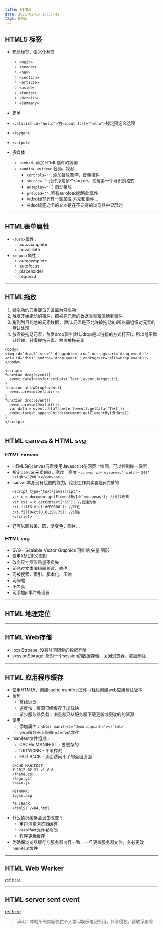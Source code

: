 ```yaml
---
title: HTML5
date: 2021-02-05 17:07:42
tags: HTML
---
```


## HTML5 标签

- 布局标签、语义化标签
  - `<main>`
  - `<header>`
  - `<nav>`
  - `<section>`
  - `<article>`
  - `<aside>`
  - `<footer>`
  - `<details>`
  - `<summary>`
- 表单
 - `<datalist id="hello">`为`<input list="hello">`规定预定义选项
 - `<keygen>`
 - `<output>`

- 多媒体
  - `<embed>` 添加HTML插件的容器
  - `<audio> <video>` 音频、视频
    - `controls=''`: 添加播放暂停、音量控件
    - `source=''`: 允许添加多个source，使用第一个可识别格式
    - `autoplay=''`：自动播放
    - `preload=''`: 若有autoload忽略此属性
    - [video标签还有一些属性 方法和事件...](https://www.w3school.com.cn/html5/html_5_video_dom.asp)
    - video标签之间的文本是在不支持的浏览器中显示的
---
## HTML表单属性
- `<form>`属性：
  - autocomplete
  - novalidate
- `<input>`属性：
  - autocomplete
  - autofocus
  - placeholder
  - required
---
## HTML拖放
1. 被拖动的元素要首先设置为可拖动
2. 触发开始拖动的事件，把被拖元素的数据类型和值给到事件
3. 拖到到目的地的元素数据，(默认元素是不允许被拖动的)所以需组织对元素的默认处理
4. 放置被拖动元素，触发drop事件(默认drop是以链接的方式打开)，所以组织默认处理，获得被拖元素，放置被拖元素
```
<body>
<img id='drag1' src='' draggable='true' ondragstart='drag(event)'>
<div id='div1' ondrop='drop(event)' ondragover='allowDrop(event)'>
</body>

<script>
function drag(event){
  event.dataTransfer.setData('Text',event.target.id);
}
function allowDrop(event){
  event.preventDefault();
}
function drop(event){
  event.preventDeafult();
  var data = event.dataTransfer(event).getData('Text');
  event.target.appendChild(document.getElementById(data));
}
</script>
```
---
## HTML canvas & HTML svg
### HTML canvas
- HTML5的canvas元素使用Javascript在网页上绘图，可以控制每一像素
- 规定canvas元素的id、宽度、高度
  `<canvas id='mycanvas' width='200' height='200'></canvas>`
- canvas本身没有绘图的能力，绘图工作其实都是js完成的
  ```
  <script type='text/javascript'>
  var c = document.getElementById('mycanvas'); //寻找元素
  var cxt = c.getContext('2d'); //创建对象
  cxt.fillStyle('#FF0000'); //红色
  cxt.fillRect(0,0,150,75); //矩形
  </script>
  ```
- 还可以画线条、圆、渐变色、图片...

### HTML svg
- SVG - Scalable Vector Graphics 可伸缩 矢量 图形
- 使用XML定义图形
- 改变尺寸图形质量不损失
- 可通过文本编辑器创建、修改
- 可被搜索、索引、脚本化、压缩
- 可伸缩
- 不失真
- 可添加js事件处理器
---
## HTML 地理定位

---

## HTML Web存储
- localStroage: 没有时间限制的数据存储
- sessionStorage: 针对一个session的数据存储，关闭浏览器，数据删除
---
## HTML 应用程序缓存
- 使用HTML5、创建cache manifest文件->轻松创建web应用离线版本
- 优势：
  - 离线浏览
  - 速度快：资源已经缓存了加载快
  - 渐少服务器负载：浏览器只从服务器下载更新或更改的的资源
- 使用：
  - 添加属性：`<html manifest='demo.appcache'></html>`
  - web服务器上配置manifest文件
- manifest文件组成：
  - CACHA MANIFEST - 要缓存的
  - NETWORK - 不缓存的
  - FALLBACK - 页面访问不了的返回页面
  ```
  CACHE MANIFEST
  # 2012-02-21 v1.0.0
  /theme.css
  /logo.gif
  /main.js

  NETWORK:
  login.asp

  FALLBACK:
  /html5/ /404.html
  ```
- 什么情况缓存会发生改变？
  - 用户清空浏览器缓存
  - manifest文件被修改
  - 程序更新缓存
- 为确保浏览器缓存与服务器内容一致，一旦更新服务器文件，务必更改manifest文件 
---
## HTML Web Worker
[ref here](http://www.ruanyifeng.com/blog/2018/07/web-worker.html)

---
## HTML server sent event
[ref here](http://www.ruanyifeng.com/blog/2017/05/server-sent_events.html)

> 声明：本站所有内容仅供个人学习娱乐笔记所用，如涉侵权，请联系删除
